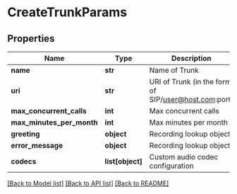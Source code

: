 # CreateTrunkParams

## Properties
Name | Type | Description | Notes
------------ | ------------- | ------------- | -------------
**name** | **str** | Name of Trunk | [optional] 
**uri** | **str** | URI of Trunk (in the form of SIP/user@host.com:port) | [optional] 
**max_concurrent_calls** | **int** | Max concurrent calls | [optional] 
**max_minutes_per_month** | **int** | Max minutes per month | [optional] 
**greeting** | **object** | Recording lookup object | [optional] 
**error_message** | **object** | Recording lookup object | [optional] 
**codecs** | **list[object]** | Custom audio codec configuration | [optional] 

[[Back to Model list]](../README.md#documentation-for-models) [[Back to API list]](../README.md#documentation-for-api-endpoints) [[Back to README]](../README.md)


